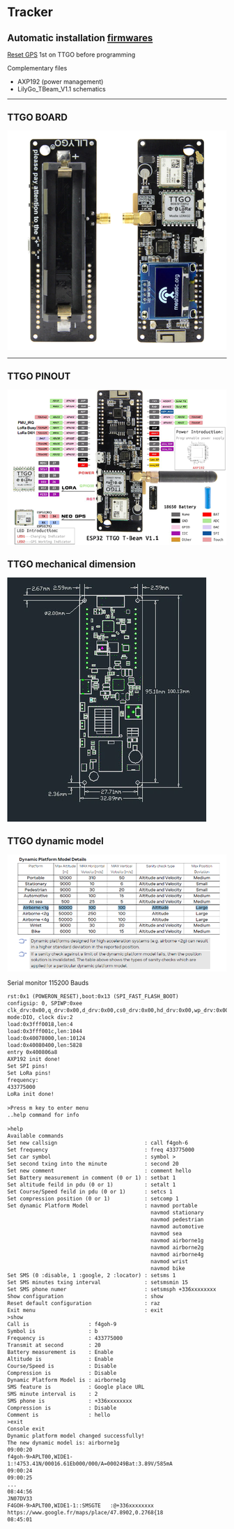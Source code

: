 # Tracker

## Automatic installation [firmwares](https://f4goh.github.io/lora-aprs-esp32/index.html) 

[Reset GPS](https://github.com/lora-aprs/TTGO-T-Beam_GPS-reset) 1st on TTGO before programming 

Complementary files

- AXP192 (power management)
- LilyGo_TBeam_V1.1 schematics

***
## TTGO BOARD

![TTGO](TTGO_upper_lower.png  "TTGO BOARD")

***

## TTGO PINOUT

![TTGO](TTGO_pinout.png  "TTGO PINOUT")

## TTGO mechanical dimension

![TTGO](TTGO_board.png  "mechanical dimension")

## TTGO dynamic model

![TTGO](Platform_Model.PNG  "dynamic model")


Serial monitor 115200 Bauds

```console
rst:0x1 (POWERON_RESET),boot:0x13 (SPI_FAST_FLASH_BOOT)
configsip: 0, SPIWP:0xee
clk_drv:0x00,q_drv:0x00,d_drv:0x00,cs0_drv:0x00,hd_drv:0x00,wp_drv:0x00
mode:DIO, clock div:2
load:0x3fff0018,len:4
load:0x3fff001c,len:1044
load:0x40078000,len:10124
load:0x40080400,len:5828
entry 0x400806a8
AXP192 init done!
Set SPI pins!
Set LoRa pins!
frequency:
433775000
LoRa init done!

>Press m key to enter menu
..help command for info

>help
Available commands
Set new callsign                            : call f4goh-6
Set frequency                               : freq 433775000
Set car symbol                              : symbol >
Set second txing into the minute            : second 20
Set new comment                             : comment hello
Set Battery measurement in comment (0 or 1) : setbat 1
Set altitude feild in pdu (0 or 1)          : setalt 1
Set Course/Speed feild in pdu (0 or 1)      : setcs 1
Set compression position (0 or 1)           : setcomp 1
Set dynamic Platform Model                  : navmod portable
                                              navmod stationary
                                              navmod pedestrian
                                              navmod automotive
                                              navmod sea
                                              navmod airborne1g
                                              navmod airborne2g
                                              navmod airborne4g
                                              navmod wrist
                                              navmod bike
Set SMS (0 :disable, 1 :google, 2 :locator) : setsms 1
Set SMS minutes txing interval              : setsmsmin 15
Set SMS phone numer                         : setsmsph +336xxxxxxxx
Show configuration                          : show
Reset default configuration                 : raz
Exit menu                                   : exit
>show
Call is                   : f4goh-9
Symbol is                 : b
Frequency is              : 433775000
Transmit at second        : 20
Battery measurement is    : Enable
Altitude is               : Enable
Course/Speed is           : Disable
Compression is            : Disable
Dynamic Platform Model is : airborne1g
SMS feature is            : Google place URL
SMS minute interval is    : 2
SMS phone is              : +336xxxxxxxx
Compression is            : Disable
Comment is                : hello
>exit
Console exit
Dynamic platform model changed successfully!
The new dynamic model is: airborne1g
09:00:20
f4goh-9>APLT00,WIDE1-1:!4753.41N/00016.61Eb000/000/A=000249Bat:3.89V/585mA
09:00:24
09:00:25
...
08:44:56
JN07DV33
F4GOH-9>APLT00,WIDE1-1::SMSGTE   :@+336xxxxxxxx https://www.google.fr/maps/place/47.8902,0.2768{18
08:45:01
```

